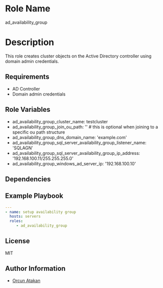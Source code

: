 Role Name
=========

ad_availability_group

Description
=========

This role creates cluster objects on the Active Directory controller using domain admin credentials.


Requirements
------------

- AD Controller
- Domain admin credentials

Role Variables
--------------

- ad_availability_group_cluster_name: testcluster
- ad_availability_group_join_ou_path: '' # this is optional when joining to a specific ou path structure
- ad_availability_group_dns_domain_name: 'example.com'
- ad_availability_group_sql_server_availability_group_listener_name: 'SQLAGN'
- ad_availability_group_sql_server_availability_group_ip_address: '192.168.100.11/255.255.255.0'
- ad_availability_group_windows_ad_server_ip: '192.168.100.10'

Dependencies
------------



Example Playbook
----------------

```yaml
---
- name: setup availability group
  hosts: servers
  roles:
     - ad_availability_group
```

License
-------

MIT

Author Information
------------------

- [Orcun Atakan](https://github.com/oatakan/)